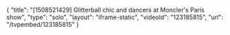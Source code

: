 {
    "title": "[1508521429] Glitterball chic and dancers at Moncler's Paris show",
    "type": "solo",
    "layout": "iframe-static",
    "videoId": "123185815",
    "url": "\/tvpembed\/123185815"
}